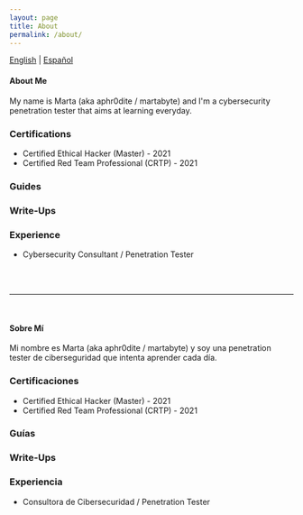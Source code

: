 ```yaml
---
layout: page
title: About
permalink: /about/
---
```

[English](#about-me) |
[Español](#sobre-mí)

#### About Me ####

My name is Marta (aka aphr0dite / martabyte) and I'm a cybersecurity penetration tester that aims at learning everyday.

### Certifications ###
* Certified Ethical Hacker (Master) - 2021
* Certified Red Team Professional (CRTP) - 2021

### Guides ###


### Write-Ups ###


### Experience ###
* Cybersecurity Consultant / Penetration Tester

<br><br>
- - - -
<br>

#### Sobre Mí ####

Mi nombre es Marta (aka aphr0dite / martabyte) y soy una penetration tester de ciberseguridad que intenta aprender cada día.

### Certificaciones ###
* Certified Ethical Hacker (Master) - 2021
* Certified Red Team Professional (CRTP) - 2021

### Guías ###


### Write-Ups ###


### Experiencia ###
* Consultora de Cibersecuridad / Penetration Tester

<!-- 
---
layout: page
title: About
permalink: /about/
---

This is the base Jekyll theme. You can find out more info about customizing your Jekyll theme, as well as basic Jekyll usage documentation at [jekyllrb.com](https://jekyllrb.com/)

You can find the source code for Minima at GitHub:
[jekyll][jekyll-organization] /
[minima](https://github.com/jekyll/minima)

You can find the source code for Jekyll at GitHub:
[jekyll][jekyll-organization] /
[jekyll](https://github.com/jekyll/jekyll)


[jekyll-organization]: https://github.com/jekyll -->
